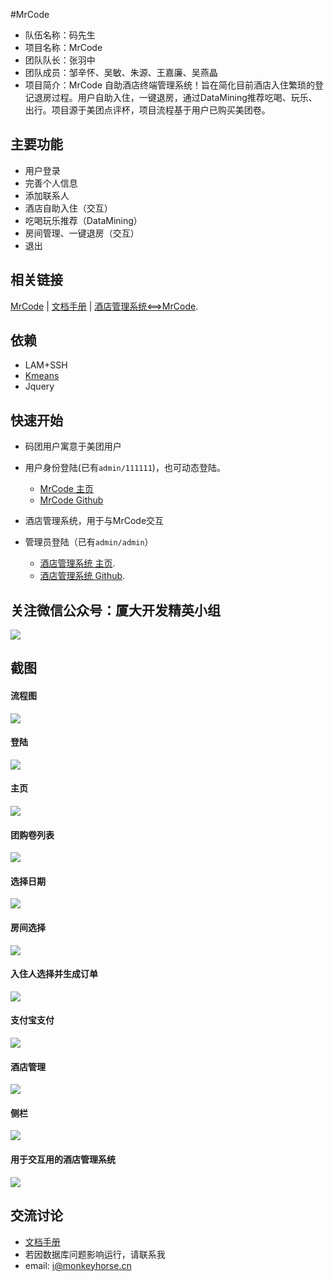 
#MrCode


- 队伍名称：码先生
- 项目名称：MrCode
- 团队队长：张羽中
- 团队成员：邹辛怀、吴敏、朱源、王嘉廉、吴燕晶
- 项目简介：MrCode 自助酒店终端管理系统！旨在简化目前酒店入住繁琐的登记退房过程。用户自助入住，一键退房，通过DataMining推荐吃喝、玩乐、出行。项目源于美团点评杯，项目流程基于用户已购买美团卷。



主要功能
---
* 用户登录
* 完善个人信息
* 添加联系人
* 酒店自助入住（交互）
* 吃喝玩乐推荐（DataMining）
* 房间管理、一键退房（交互）
* 退出



相关链接
---
[MrCode](http://www.monkeyhorse.cn/MrCode)   |   [文档手册](https://github.com/Uoor/xmu-2016-MrCode/tree/dev/dos)   |   [酒店管理系统<==>MrCode](http://www.monkeyhorse.cn/JavaPrj_9).


依赖
---

* LAM+SSH
* [Kmeans](https://github.com/Uoor/xmu-2016-MrCode/tree/dev/dos/DataMining)
* Jquery


快速开始
-------
* 码团用户寓意于美团用户

* 用户身份登陆(已有`admin/111111`)，也可动态登陆。
    * [MrCode 主页](http://www.monkeyhorse.cn/MrCode)
    * [MrCode Github](https://github.com/Uoor/xmu-2016-MrCode/)

    
* 酒店管理系统，用于与MrCode交互
* 管理员登陆（已有`admin/admin`）
	* [酒店管理系统 主页](http://www.monkeyhorse.cn/JavaPrj_9).
	* [酒店管理系统 Github](https://github.com/wjialian/hotelSystem).


关注微信公众号：厦大开发精英小组
---

  ![](https://github.com/Uoor/xmu-2016-MrCode/blob/dev/dos/pic/publicNumber.jpg)



截图
---

#### 流程图
![](https://github.com/Uoor/xmu-2016-MrCode/blob/dev/dos/flowchart/mrcode.jpg)

#### 登陆
![](https://github.com/Uoor/xmu-2016-MrCode/blob/dev/dos/pic/login.jpg)

#### 主页
![](https://github.com/Uoor/xmu-2016-MrCode/blob/dev/dos/pic/index.jpg)

#### 团购卷列表
![](https://github.com/Uoor/xmu-2016-MrCode/blob/dev/dos/pic/order0.jpg)

#### 选择日期
![](https://github.com/Uoor/xmu-2016-MrCode/blob/dev/dos/pic/order2.jpg)

#### 房间选择
![](https://github.com/Uoor/xmu-2016-MrCode/blob/dev/dos/pic/order3.jpg)

#### 入住人选择并生成订单
![](https://github.com/Uoor/xmu-2016-MrCode/blob/dev/dos/pic/order4.jpg)

#### 支付宝支付
![](https://github.com/Uoor/xmu-2016-MrCode/blob/dev/dos/pic/order5.jpg)

#### 酒店管理
![](https://github.com/Uoor/xmu-2016-MrCode/blob/dev/dos/pic/manage.jpg)

#### 侧栏
![](https://github.com/Uoor/xmu-2016-MrCode/blob/dev/dos/pic/side.jpg)

#### 用于交互用的酒店管理系统
![](https://github.com/Uoor/xmu-2016-MrCode/blob/dev/dos/pic/hotel.jpg)

交流讨论
-------
- [文档手册](https://github.com/Uoor/xmu-2016-MrCode/tree/dev/dos)
- 若因数据库问题影响运行，请联系我
- email: i@monkeyhorse.cn
